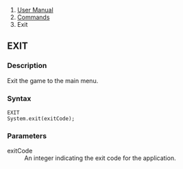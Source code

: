 <ol class="breadcrumb">
  <li><a href="#/docs/contents">User Manual</a></li>
  <li><a href="#/docs/commands">Commands</a></li>
  <li class="active">Exit</li>
</ol>

## EXIT

### Description

Exit the game to the main menu.

### Syntax

    EXIT
    System.exit(exitCode);

### Parameters

<dl>
  <dt>exitCode</dt>
  <dd>An integer indicating the exit code for the application.</dd>
</dl>
